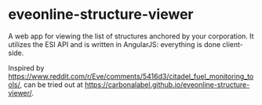 # eveonline-structure-viewer

A web app for viewing the list of structures anchored by your corporation. It utilizes the ESI API and is written in AngularJS: everything is done client-side.

Inspired by https://www.reddit.com/r/Eve/comments/5416d3/citadel_fuel_monitoring_tools/, can be tried out at https://carbonalabel.github.io/eveonline-structure-viewer/.
